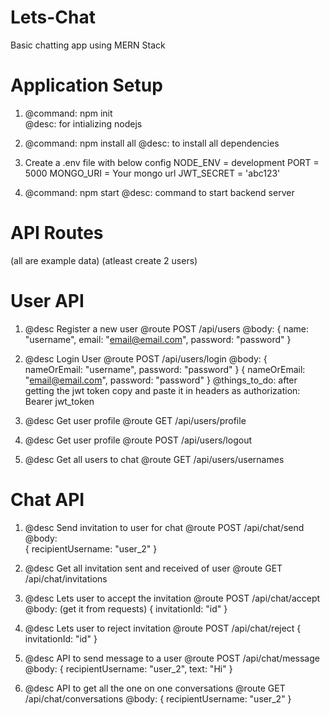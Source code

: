 # Lets-Chat
Basic chatting app using MERN Stack

# Application Setup
1. @command: npm init  
   @desc: for intializing nodejs

2. @command: npm install all
   @desc: to install all dependencies

3. Create a .env file with below config
   NODE_ENV = development
   PORT = 5000
   MONGO_URI = Your mongo url
   JWT_SECRET = 'abc123'
   
4. @command: npm start
   @desc: command to start backend server

# API Routes #
(all are example data)
(atleast create 2 users)
# User API
1. @desc    Register a new user
   @route   POST /api/users
   @body:
   {
    name: "username",
    email: "email@email.com",
    password: "password"
   }

2. @desc    Login User
   @route   POST /api/users/login
   @body:
   {
    nameOrEmail: "username",
    password: "password"
   }
   {
    nameOrEmail: "email@email.com",
    password: "password"
   }
   @things_to_do: after getting the jwt token copy and paste it in headers as
   authorization: Bearer jwt_token

3. @desc    Get user profile
   @route   GET /api/users/profile

4. @desc    Get user profile
   @route   POST /api/users/logout  

5. @desc    Get all users to chat
   @route   GET /api/users/usernames 

# Chat API
1. @desc    Send invitation to user for chat
   @route   POST /api/chat/send
   @body:   
   {
    recipientUsername: "user_2"
   }

2. @desc    Get all invitation sent and received of user
   @route   GET /api/chat/invitations

3. @desc    Lets user to accept the invitation
   @route   POST /api/chat/accept
   @body: (get it from requests)
   {
    invitationId: "id"
   }

4. @desc    Lets user to reject invitation
   @route   POST /api/chat/reject
   {
    invitationId: "id"
   }

5. @desc    API to send message to a user
   @route   POST /api/chat/message
   @body:
   { 
    recipientUsername: "user_2",
    text: "Hi"
   }

6. @desc    API to get all the one on one conversations
   @route   GET /api/chat/conversations
   @body:
   {
    recipientUsername: "user_2"
   }